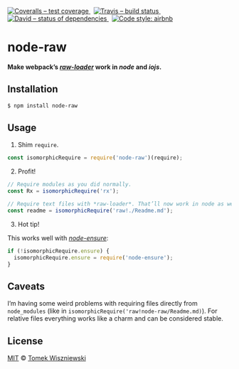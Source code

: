 [![Coveralls – test coverage
](https://img.shields.io/coveralls/tomekwi/node-raw.svg?style=flat-square)
](https://coveralls.io/r/tomekwi/node-raw)
 [![Travis – build status
](https://img.shields.io/travis/tomekwi/node-raw/master.svg?style=flat-square)
](https://travis-ci.org/tomekwi/node-raw)
 [![David – status of dependencies
](https://img.shields.io/david/tomekwi/node-raw.svg?style=flat-square)
](https://david-dm.org/tomekwi/node-raw)
 [![Code style: airbnb
](https://img.shields.io/badge/code%20style-airbnb-blue.svg?style=flat-square)
](https://github.com/airbnb/javascript)




node-raw
========

**Make webpack’s *[raw-loader][]* work in *node* and *iojs*.**

[raw-loader]:  https://github.com/webpack/raw-loader  "webpack/raw-loader"




Installation
------------

```sh
$ npm install node-raw
```




Usage
-----


1) Shim `require`.

```js
const isomorphicRequire = require('node-raw')(require);
```


2) Profit!

```js
// Require modules as you did normally.
const Rx = isomorphicRequire('rx');

// Require text files with *raw-loader*. That’ll now work in node as well!
const readme = isomorphicRequire('raw!./Readme.md');
```


3) Hot tip!

This works well with *[node-ensure][]*:

```js
if (!isomorphicRequire.ensure) {
  isomorphicRequire.ensure = require('node-ensure');
}
```

[node-ensure]:  https://github.com/bauerca/node-ensure  "bauerca/node-ensure"



Caveats
-------

I’m having some weird problems with requiring files directly from `node_modules` (like in `isomorphicRequire('raw!node-raw/Readme.md)`). For relative files everything works like a charm and can be considered stable.




License
-------

[MIT][] © [Tomek Wiszniewski][]

[MIT]: ./License.md
[Tomek Wiszniewski]: https://github.com/tomekwi
